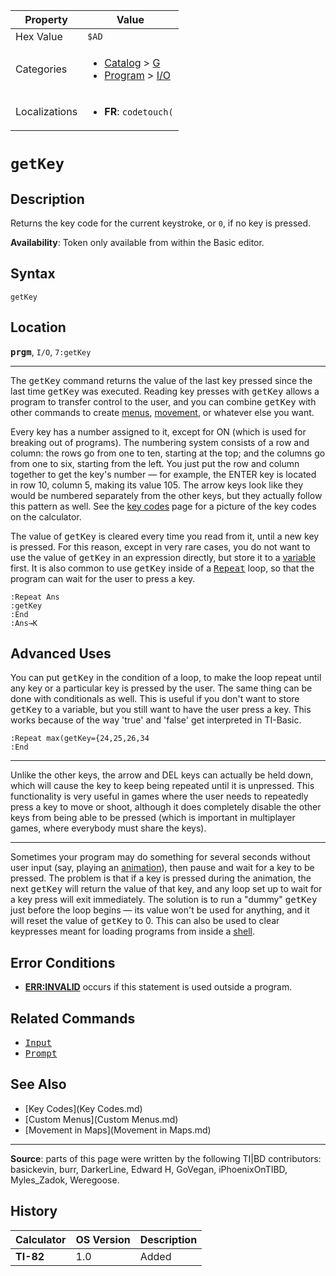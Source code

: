 | Property      | Value |
|---------------|-------|
| Hex Value     | `$AD`|
| Categories    | <ul><li>[Catalog](<../categories/Catalog.md>) > [G](<../categories/Catalog.md#G>)</li><li>[Program](<../categories/Program.md>) > [I/O](<../categories/Program.md#I/O>)</li></ul> |
| Localizations | <ul><li><b>FR</b>: `codetouch(`</li></ul> |

# `getKey`

## Description
Returns the key code for the current keystroke, or `0`, if no key is pressed.


<b>Availability</b>: Token only available from within the Basic editor.

## Syntax
`getKey`

## Location
<tt><kbd><b>prgm</b></kbd></tt>, `I/O`, `7:getKey`
<hr>

The <tt>getKey</tt> command returns the value of the last key pressed since the last time <tt>getKey</tt> was executed. Reading key presses with <tt>getKey</tt> allows a program to transfer control to the user, and you can combine <tt>getKey</tt> with other commands to create [menus](custommenus), [movement](movement.md), or whatever else you want.

Every key has a number assigned to it, except for ON (which is used for breaking out of programs). The numbering system consists of a row and column: the rows go from one to ten, starting at the top; and the columns go from one to six, starting from the left. You just put the row and column together to get the key's number — for example, the ENTER key is located in row 10, column 5, making its value 105. The arrow keys look like they would be numbered separately from the other keys, but they actually follow this pattern as well. See the [key codes](key-codes) page for a picture of the key codes on the calculator.

The value of <tt>getKey</tt> is cleared every time you read from it, until a new key is pressed. For this reason, except in very rare cases, you do not want to use the value of <tt>getKey</tt> in an expression directly, but store it to a [variable](variables) first. It is also common to use <tt>getKey</tt> inside of a <tt><a href="Repeat.md">Repeat</a></tt> loop, so that the program can wait for the user to press a key.

```ti-basic
:Repeat Ans
:getKey
:End
:Ans→K
```

## Advanced Uses

You can put <tt>getKey</tt> in the condition of a loop, to make the loop repeat until any key or a particular key is pressed by the user. The same thing can be done with conditionals as well. This is useful if you don't want to store <tt>getKey</tt> to a variable, but you still want to have the user press a key. This works because of the way 'true' and 'false' get interpreted in TI-Basic.

```ti-basic
:Repeat max(getKey={24,25,26,34
:End
```

* * *

Unlike the other keys, the arrow and DEL keys can actually be held down, which will cause the key to keep being repeated until it is unpressed. This functionality is very useful in games where the user needs to repeatedly press a key to move or shoot, although it does completely disable the other keys from being able to be pressed (which is important in multiplayer games, where everybody must share the keys).

* * *

Sometimes your program may do something for several seconds without user input (say, playing an [animation](animation.md)), then pause and wait for a key to be pressed. The problem is that if a key is pressed during the animation, the next <tt>getKey</tt> will return the value of that key, and any loop set up to wait for a key press will exit immediately. The solution is to run a "dummy" <tt>getKey</tt> just before the loop begins — its value won't be used for anything, and it will reset the value of <tt>getKey</tt> to 0. This can also be used to clear keypresses meant for loading programs from inside a [shell](asmshells).

## Error Conditions

*   **[ERR:INVALID](errors#invalid)** occurs if this statement is used outside a program.

## Related Commands

*   <tt><a href="Input.md">Input</a></tt>
*   <tt><a href="Prompt.md">Prompt</a></tt>

## See Also

*   [Key Codes](Key Codes.md)
*   [Custom Menus](Custom Menus.md)
*   [Movement in Maps](Movement in Maps.md)

* * *

**Source**: parts of this page were written by the following TI|BD contributors: basickevin, burr, DarkerLine, Edward H, GoVegan, iPhoenixOnTIBD, Myles_Zadok, Weregoose.

## History
| Calculator | OS Version | Description |
|------------|------------|-------------|
| <b>TI-82</b> | 1.0 | Added |


